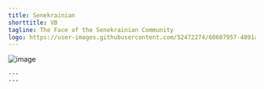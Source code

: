 ```yaml
---
title: Senekrainian
shorttitle: VB
tagline: The Face of the Senekrainian Community
logo: https://user-images.githubusercontent.com/52472274/60607957-4891ae80-9d8c-11e9-9ce6-3d2c6c4f0761.jpg
---
```


![image](https://user-images.githubusercontent.com/52472274/60551197-89d87e80-9cf8-11e9-82d7-386d336f7608.png)


```
---
---
```
